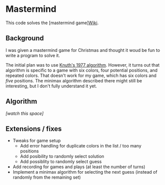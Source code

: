 # Mastermind

This code solves the [mastermind game][Wiki][wiki-mastermind]. 

## Background
I was given a mastermind game for Christmas and thought it woud be fun to write a program to solve it. 

The initial plan was to use [Knuth's 1977 algorithm][knuth1977]. However, it turns out that algorithm is specific to a game with six colors, four potential positions, and repeated colors. That doesn't work for my game, which has six colors and *five* positions. The minimax algorithm described there might still be interesting, but I don't fully understand it yet.

## Algorithm
*[watch this space]*


## Extensions / fixes
- Tweaks for game setup
    - Add error handling for duplicate colors in the list / too many positions
    - Add posibility to randomly select solution
    - Add possiblity to randomly select guess
- Add recording for games and plays (at least the number of turns)
- Implement a minimax algorithm for selecting the next guess (instead of randomly from the remaining set)

[knuth1977]: http://www.cs.uni.edu/~wallingf/teaching/cs3530/resources/knuth-mastermind.pdf
[wiki-mastermind]: https://en.wikipedia.org/wiki/Mastermind_(board_game)

